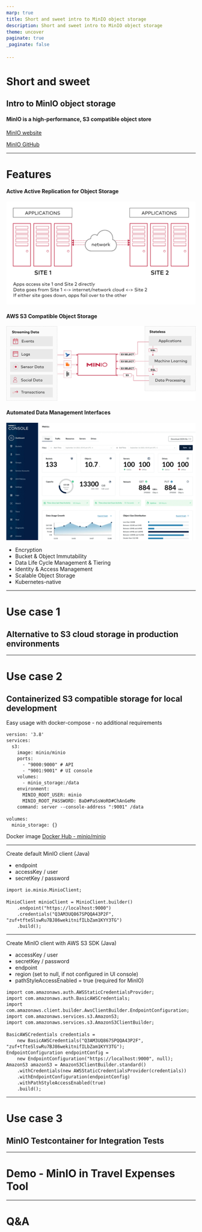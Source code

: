 ```yaml
---
marp: true
title: Short and sweet intro to MinIO object storage
description: Short and sweet intro to MinIO object storage
theme: uncover
paginate: true
_paginate: false

---
```


# Short and sweet

## Intro to MinIO object storage

#### MinIO is a high-performance, S3 compatible object store

<!--

* implemented in Go language
* built for large scale AI/ML, data lake and database workloads. 
* runs on any cloud or on-premises infrastructure.

-->

[MinIO website](https://min.io/)

[MinIO GitHub](https://github.com/minio/minio)

---

# Features

#### Active Active Replication for Object Storage
![Active-Active Cross Region/Zone Replication](/images/active-active-replication.svg "Active-Active Cross Region/Zone Replication")

#### AWS S3 Compatible Object Storage
![AWS S3 Compatible Object Storage](/images/s3-compatibility.svg "AWS S3 Compatible Object Storage")

#### Automated Data Management Interfaces
![Automated Data Management Interfaces](/images/minio_console.png "Automated Data Management Interfaces")

* Encryption
* Bucket & Object Immutability
* Data Life Cycle Management & Tiering
* Identity & Access Management
* Scalable Object Storage
* Kubernetes-native

<!--

Active Active Replication for Object Storage
Active-Active Cross Region/Zone Replication
MinIO is the only vendor that offers it today

Encryption
MinIO encrypts data when stored on disk and when transmitted over the network. 
MinIO’s state-of-the-art encryption schemes support granular object-level encryption using modern, industry-standard encryption algorithms
Object encryption, network encryption, key encryption service

Automated Data Management Interfaces
MinIO offers a suite of options to cover every persona in a data-driven enterprise, 
such as graphical user interfaces (GUI), command line interfaces (CLI) and application programming interfaces (API)

Bucket & Object Immutability
MinIO supports a complete range of functionality including object locking, retention, legal holds, governance, and compliance.

AWS S3 Compatible Object Storage
MinIO’s S3 implementation is (one of) the most widely tested and implemented alternative to AWS S3 in the world.
One of the earliest adopters of the S3 API (both V2 and V4) and one of the few storage companies to focus exclusively on S3

Data Life Cycle Management
MinIO offers a unique suite of features (versioning, object locking, etc.) to protect data within and across clouds.

Identity & Access Management
MinIO IAM is built with AWS Identity and Access Management (IAM) compatibility at its core 
and presents that framework to applications and users no matter the environment
MinIO also supports leading third-party external identity providers (IDP) - Keycloak, ActiveDirectory, LDAP, etc

Scalable Object Storage
MinIO scales horizontally (scale out) through a concept called Server Pools. 
Each server pool is an independent set of nodes with their own compute, network and storage resources.

Kubernetes-native
With a native Kubernetes operator integration, 
MinIO supports all the major Kubernetes distributions on public, private and edge clouds.

-->

---

# Use case 1

## Alternative to S3 cloud storage in production environments

---

# Use case 2

## Containerized S3 compatible storage for local development

Easy usage with docker-compose - no additional requirements

```
version: '3.8'
services:
  s3:
    image: minio/minio
    ports:
      - "9000:9000" # API
      - "9001:9001" # UI console
    volumes:
      - minio_storage:/data
    environment:
      MINIO_ROOT_USER: minio
      MINIO_ROOT_PASSWORD: BaD#PaSsWoRD#ChAnGeMe
    command: server --console-address ":9001" /data

volumes:
  minio_storage: {}
```
Docker image
[Docker Hub - minio/minio](https://hub.docker.com/r/minio/minio/tags)

---

Create default MinIO client (Java)

* endpoint
* accessKey / user
* secretKey / password

```
import io.minio.MinioClient;

MinioClient minioClient = MinioClient.builder()
    .endpoint("https://localhost:9000")
    .credentials("Q3AM3UQ867SPQQA43P2F", "zuf+tfteSlswRu7BJ86wekitnifILbZam1KYY3TG")
    .build();
```

---

Create MinIO client with AWS S3 SDK (Java)
* accessKey / user
* secretKey / password
* endpoint
* region (set to null, if not configured in UI console)
* pathStyleAccessEnabled = true (required for MinIO)

```
import com.amazonaws.auth.AWSStaticCredentialsProvider;
import com.amazonaws.auth.BasicAWSCredentials;
import com.amazonaws.client.builder.AwsClientBuilder.EndpointConfiguration;
import com.amazonaws.services.s3.AmazonS3;
import com.amazonaws.services.s3.AmazonS3ClientBuilder;

BasicAWSCredentials credentials =
    new BasicAWSCredentials("Q3AM3UQ867SPQQA43P2F", "zuf+tfteSlswRu7BJ86wekitnifILbZam1KYY3TG");
EndpointConfiguration endpointConfig =
    new EndpointConfiguration("https://localhost:9000", null);
AmazonS3 amazonS3 = AmazonS3ClientBuilder.standard()
    .withCredentials(new AWSStaticCredentialsProvider(credentials))
    .withEndpointConfiguration(endpointConfig)
    .withPathStyleAccessEnabled(true)
    .build();
```

---

# Use case 3

## MinIO Testcontainer  for Integration Tests

---

# Demo - MinIO in Travel Expenses Tool

---

# Q&A